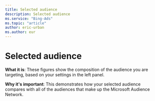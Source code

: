 ```yaml
---
title: Selected audience
description: Selected audience
ms.service: "Bing-Ads"
ms.topic: "article"
author: eric-urban
ms.author: eur
---
```


# Selected audience

**What it is**: These figures show the composition of the audience you are targeting, based on your settings in the left panel.

**Why it's important**: This demonstrates how your selected audience compares with all of the audiences that make up the Microsoft Audience Network.


